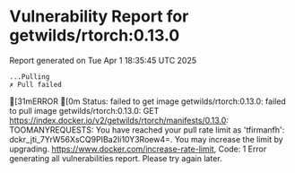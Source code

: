 # Vulnerability Report for getwilds/rtorch:0.13.0

Report generated on Tue Apr  1 18:35:45 UTC 2025

    ...Pulling
    ✗ Pull failed
[31mERROR  [0m Status: failed to get image getwilds/rtorch:0.13.0: failed to pull image getwilds/rtorch:0.13.0: GET https://index.docker.io/v2/getwilds/rtorch/manifests/0.13.0: TOOMANYREQUESTS: You have reached your pull rate limit as 'tfirmanfh': dckr_jti_7YrW56XsCQ9PIBa2Ii10Y3Roew4=. You may increase the limit by upgrading. https://www.docker.com/increase-rate-limit, Code: 1 
Error generating all vulnerabilities report. Please try again later.
